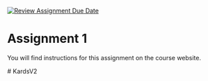 [![Review Assignment Due Date](https://classroom.github.com/assets/deadline-readme-button-24ddc0f5d75046c5622901739e7c5dd533143b0c8e959d652212380cedb1ea36.svg)](https://classroom.github.com/a/miIEXoNC)
# Assignment 1

You will find instructions for this assignment on the course website.

#   K a r d s V 2  
 